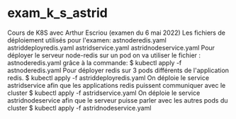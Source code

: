 # exam_k_s_astrid

Cours de K8S avec Arthur Escriou (examen du 6 mai 2022)
Les fichiers de déploiement utilisés pour l'examen:
astnoderedis.yaml
astriddeployredis.yaml
astridservice.yaml
astridnodeservice.yaml
Pour déployer le serveur node-redis sur un pod on va utiliser le fichier : astnoderedis.yaml grâce à la commande: 
$ kubectl apply -f astnoderedis.yaml
Pour déployer redis sur 3 pods différents de l'application redis. 
$ kubectl apply -f astriddeployredis.yaml
On déploie le service astridservice afin que les applications redis puissent communiquer avec le cluster
$ kubectl apply -f astridservice.yaml
On déploie le service astridnodeservice afin que le serveur puisse parler avec les autres pods du cluster
$ kubectl apply -f astridnodeservice.yaml
